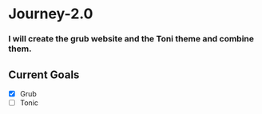 # Journey-2.0

### I will create the grub website and the Toni theme and combine them.

## Current Goals

- [x] Grub
- [ ] Tonic
